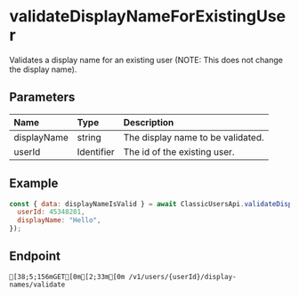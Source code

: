 
# validateDisplayNameForExistingUser
Validates a display name for an existing user (NOTE: This does not change the display name).


## Parameters
| Name        | Type       | Description                       |
| :---------- | :--------- | :-------------------------------- |
| displayName | string     | The display name to be validated. |
| userId      | Identifier | The id of the existing user.      |



## Example
```js copy showLineNumbers
const { data: displayNameIsValid } = await ClassicUsersApi.validateDisplayNameForExistingUser({
  userId: 45348281,
  displayName: "Hello",
}); 
```

## Endpoint
```ansi
[38;5;156mGET[0m[2;33m[0m /v1/users/{userId}/display-names/validate
```
  